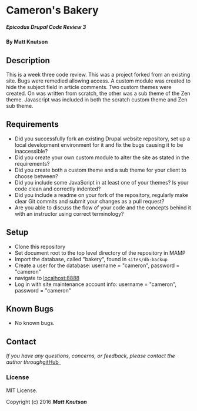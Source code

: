 # Cameron's Bakery

##### Epicodus Drupal Code Review 3

#### By Matt Knutson

## Description

This is a week three code review.  This was a project forked from an existing site.  Bugs were remedied allowing access.  A custom module was created to hide the subject field in article comments.  Two custom themes were created.  On was written from scratch, the other was a sub theme of the Zen theme.  Javascript was included in both the scratch custom theme and Zen sub theme.

## Requirements

* Did you successfully fork an existing Drupal website repository, set up a local development environment for it and fix the bugs causing it to be inaccessible?
* Did you create your own custom module to alter the site as stated in the requirements?
* Did you create both a custom theme and a sub theme for your client to choose between?
* Did you include some JavaScript in at least one of your themes?
Is your code clean and correctly indented?
* Did you include a readme on your fork of the repository, regularly make clear Git commits and submit your changes as a pull request?
* Are you able to discuss the flow of your code and the concepts behind it with an instructor using correct terminology?

## Setup

* Clone this repository
* Set document root to the top level directory of the repository in MAMP
* Import the database, called "bakery", found in `sites/db-backup`
* Create a user for the database: username = "cameron", password = "cameron"
* navigate to [localhost:8888](localhost:8888)
*  Log in with site maintenance account info: username = "cameron", password = "cameron"

## Known Bugs

* No known bugs.

## Contact

 _If you have any questions, concerns, or feedback, please contact the author through_[gitHub](https://github.com/mknutgit)_

### License

MIT License.

Copyright (c) 2016 **_Matt Knutson_**

